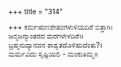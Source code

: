 +++
title = "314"

+++
ಕರ್ಮಋಣಶೇಷಂಗಳುಳಿಯದಿರೆ ಬಿತ್ತಾಗಿ।  
ಜನ್ಮಜನ್ಮಾಂತರದ ಮರಗಳೇಳದಿರೆ॥  
ಬ್ರಹ್ಮನುದ್ಯಾನವನ ಶಾಶ್ವತದೊಳಿಹುದೆಂತು?।  
ಮರ್ಮವಿದು ಸೃಷ್ಟಿಯಲಿ - ಮಂಕುತಿಮ್ಮ॥  
